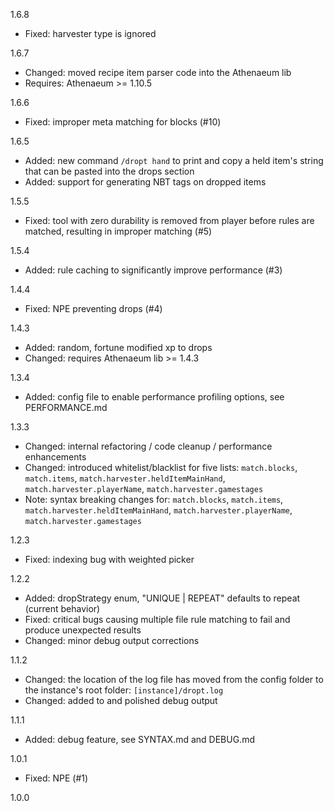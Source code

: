 1.6.8
* Fixed: harvester type is ignored

1.6.7
* Changed: moved recipe item parser code into the Athenaeum lib
* Requires: Athenaeum >= 1.10.5

1.6.6
* Fixed: improper meta matching for blocks (#10) 

1.6.5
* Added: new command `/dropt hand` to print and copy a held item's string that can be pasted into the drops section
* Added: support for generating NBT tags on dropped items

1.5.5
* Fixed: tool with zero durability is removed from player before rules are matched, resulting in improper matching (#5)

1.5.4
* Added: rule caching to significantly improve performance (#3)

1.4.4
* Fixed: NPE preventing drops (#4)

1.4.3
* Added: random, fortune modified xp to drops
* Changed: requires Athenaeum lib >= 1.4.3

1.3.4
* Added: config file to enable performance profiling options, see PERFORMANCE.md

1.3.3
* Changed: internal refactoring / code cleanup / performance enhancements
* Changed: introduced whitelist/blacklist for five lists: `match.blocks`, `match.items`, `match.harvester.heldItemMainHand`, `match.harvester.playerName`, `match.harvester.gamestages`
* Note: syntax breaking changes for: `match.blocks`, `match.items`, `match.harvester.heldItemMainHand`, `match.harvester.playerName`, `match.harvester.gamestages`

1.2.3
* Fixed: indexing bug with weighted picker

1.2.2
* Added: dropStrategy enum, "UNIQUE | REPEAT" defaults to repeat (current behavior)
* Fixed: critical bugs causing multiple file rule matching to fail and produce unexpected results
* Changed: minor debug output corrections

1.1.2
* Changed: the location of the log file has moved from the config folder to the instance's root folder: `[instance]/dropt.log`
* Changed: added to and polished debug output

1.1.1
* Added: debug feature, see SYNTAX.md and DEBUG.md

1.0.1
* Fixed: NPE (#1)

1.0.0